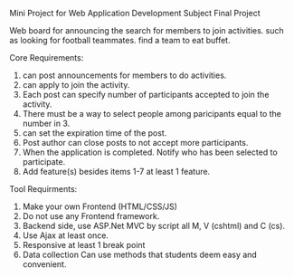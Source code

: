 Mini Project for Web Application Development Subject Final Project

Web board for announcing the search for members to join activities. such as looking for football teammates. find a team to eat buffet.

Core Requirements:
1. can post announcements for members to do activities.
2. can apply to join the activity.
3. Each post can specify number of participants accepted to join the activity.
4. There must be a way to select people among paricipants equal to the number in 3.
5. can set the expiration time of the post.
6. Post author can close posts to not accept more participants.
7. When the application is completed. Notify who has been selected to participate.
8. Add feature(s) besides items 1-7 at least 1 feature.

Tool Requirments:
1. Make your own Frontend (HTML/CSS/JS)
2. Do not use any Frontend framework.
3. Backend side, use ASP.Net MVC by script all M, V (cshtml) and C (cs).
4. Use Ajax at least once.
5. Responsive at least 1 break point
6. Data collection Can use methods that students deem easy and convenient.
